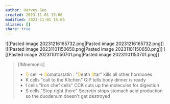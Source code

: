 ```yaml
---
author: Harvey Guo
created: 2023-11-01 15:06
modified: 2023-11-01 15:06
aliases: []
share: true
---
```

![[Pasted image 20231216165732.png|Pasted image 20231216165732.png]]
![[Pasted image 20231101150650.png|Pasted image 20231101150650.png]]
![[Pasted image 20231101150701.png|Pasted image 20231101150701.png]]
>[!Mnemonic] 
>- <font color="#ffc000">D</font> cell -> <font color="#ffc000">S</font>omatostatin : "<font color="#ffc000">D</font>eath <font color="#ffc000">S</font>tar" kills all other hormones
>- K cells "call to the Kitchen" GIP tells body dinner is ready
>- I cells "Iron chef cells" CCK cuts up the molecules for digestion
>- S cells "Stop right there" Secretin stops stomach acid production so the duodenum doesn't get destroyed